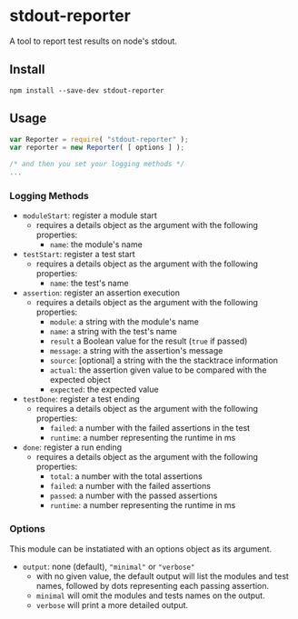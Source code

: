 # stdout-reporter

A tool to report test results on node's stdout.

## Install

```
npm install --save-dev stdout-reporter
```

## Usage

```js
var Reporter = require( "stdout-reporter" );
var reporter = new Reporter( [ options ] );

/* and then you set your logging methods */
...
```

### Logging Methods

- `moduleStart`: register a module start
  - requires a details object as the argument with the following properties:
    - `name`: the module's name
- `testStart`: register a test start
  - requires a details object as the argument with the following properties:
    - `name`: the test's name
- `assertion`: register an assertion execution
  - requires a details object as the argument with the following properties:
    - `module`: a string with the module's name
    - `name`: a string with the test's name
    - `result` a Boolean value for the result (`true` if passed)
    - `message`: a string with the assertion's message
    - `source`: [optional] a string with the the stacktrace information
    - `actual`: the assertion given value to be compared with the expected object
    - `expected`: the expected value
- `testDone`: register a test ending
  - requires a details object as the argument with the following properties:
    - `failed`: a number with the failed assertions in the test
    - `runtime`: a number representing the runtime in ms
- `done`: register a run ending
  - requires a details object as the argument with the following properties:
    - `total`: a number with the total assertions
    - `failed`: a number with the failed assertions
    - `passed`: a number with the passed assertions
    - `runtime`: a number representing the runtime in ms

### Options

This module can be instatiated with an options object as its argument.

- `output`: none (default), `"minimal"` or `"verbose"`
  - with no given value, the default output will list the modules and test names, followed by dots representing each passing assertion.
  - `minimal` will omit the modules and tests names on the output.
  - `verbose` will print a more detailed output.
